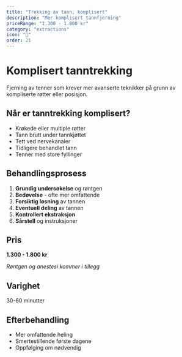 ```yaml
---
title: "Trekking av tann, komplisert"
description: "Mer komplisert tannfjerning"
priceRange: "1.300 - 1.800 kr"
category: "extractions"
icon: "🦷"
order: 21
---
```


# Komplisert tanntrekking

Fjerning av tenner som krever mer avanserte teknikker på grunn av kompliserte røtter eller posisjon.

## Når er tanntrekking komplisert?
- Krøkede eller multiple røtter
- Tann brutt under tannkjøttet
- Tett ved nervekanaler
- Tidligere behandlet tann
- Tenner med store fyllinger

## Behandlingsprosess
1. **Grundig undersøkelse** og røntgen
2. **Bedøvelse** - ofte mer omfattende
3. **Forsiktig løsning** av tannen
4. **Eventuell deling** av tannen
5. **Kontrollert ekstraksjon**
6. **Sårstell** og instruksjoner

## Pris
**1.300 - 1.800 kr**

*Røntgen og anestesi kommer i tillegg*

## Varighet
30-60 minutter

## Efterbehandling
- Mer omfattende heling
- Smertestillende første dagene
- Oppfølging om nødvendig